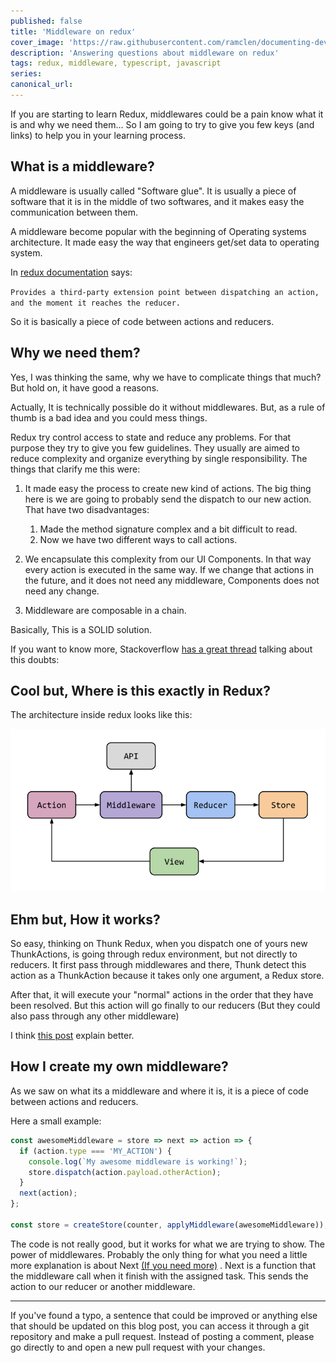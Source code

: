 ```yaml
---
published: false
title: 'Middleware on redux'
cover_image: 'https://raw.githubusercontent.com/ramclen/documenting-dev/master/blog-posts/middleware-on-redux/assets/redux.png'
description: 'Answering questions about middleware on redux'
tags: redux, middleware, typescript, javascript
series:
canonical_url:
---
```


If you are starting to learn Redux, middlewares could be a pain know what it is and why we need them... So I am going to try to give you few keys (and links) to help you in your learning process.

## What is a middleware?

A middleware is usually called "Software glue". It is usually a piece of software that it is in the middle of two softwares, and it makes easy the communication between them.

A middleware become popular with the beginning of Operating systems architecture. It made easy the way that engineers get/set data to operating system.

In [redux documentation](https://redux.js.org/advanced/middleware/) says:

`Provides a third-party extension point between dispatching an action, and the moment it reaches the reducer.`

So it is basically a piece of code between actions and reducers.

## Why we need them?

Yes, I was thinking the same, why we have to complicate things that much? But hold on, it have good a reasons.

Actually, It is technically possible do it without middlewares. But, as a rule of thumb is a bad idea and you could mess things.

Redux try control access to state and reduce any problems. For that purpose they try to give you few guidelines. They usually are aimed to reduce complexity and organize everything by single responsibility. The things that clarify me this were:

1. It made easy the process to create new kind of actions. The big thing here is we are going to probably send the dispatch to our new action. That have two disadvantages:

   1. Made the method signature complex and a bit difficult to read.
   2. Now we have two different ways to call actions.

2. We encapsulate this complexity from our UI Components. In that way every action is executed in the same way. If we change that actions in the future, and it does not need any middleware, Components does not need any change.
3. Middleware are composable in a chain.

Basically, This is a SOLID solution.

If you want to know more, Stackoverflow [has a great thread](https://stackoverflow.com/questions/34570758/why-do-we-need-middleware-for-async-flow-in-redux) talking about this doubts:

## Cool but, Where is this exactly in Redux?

The architecture inside redux looks like this:

![middleware architecture](https://raw.githubusercontent.com/ramclen/documenting-dev/master/blog-posts/middleware-on-redux/assets/middleware-redux-architecture.png)

## Ehm but, How it works?

So easy, thinking on Thunk Redux, when you dispatch one of yours new ThunkActions, is going through redux environment, but not directly to reducers. It first pass through middlewares and there, Thunk detect this action as a ThunkAction because it takes only one argument, a Redux store.

After that, it will execute your "normal" actions in the order that they have been resolved. But this action will go finally to our reducers (But they could also pass through any other middleware)

I think [this post](https://medium.com/flutterpub/flutter-redux-thunk-27c2f2b80a3b) explain better.

## How I create my own middleware?

As we saw on what its a middleware and where it is, it is a piece of code between actions and reducers.

Here a small example:

```ts
const awesomeMiddleware = store => next => action => {
  if (action.type === 'MY_ACTION') {
    console.log(`My awesome middleware is working!`);
    store.dispatch(action.payload.otherAction);
  }
  next(action);
};

const store = createStore(counter, applyMiddleware(awesomeMiddleware));
```

The code is not really good, but it works for what we are trying to show. The power of middlewares. Probably the only thing for what you need a little more explanation is about Next [(If you need more)](https://medium.com/netscape/creating-custom-middleware-in-react-redux-961570459ecb) . Next is a function that the middleware call when it finish with the assigned task. This sends the action to our reducer or another middleware.

---

If you've found a typo, a sentence that could be improved or anything else that should be updated on this blog post, you can access it through a git repository and make a pull request. Instead of posting a comment, please go directly to <REPO URL> and open a new pull request with your changes.
